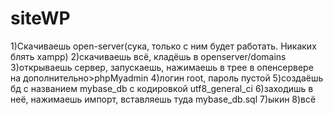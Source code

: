 # siteWP
1)Скачиваешь open-server(сука, только с ним будет работать. Никаких блять xampp)
2)скачиваешь всё, кладёшь в openserver/domains
3)открываешь сервер, запускаешь, нажимаешь в трее в опенсервере на дополнительно>phpMyadmin
4)логин root, пароль пустой 
5)создаёшь бд с названием mybase_db c кодировкой utf8_general_ci
6)заходишь в неё, нажимаешь импорт, вставляешь туда mybase_db.sql
7)ыкин
8)всё
